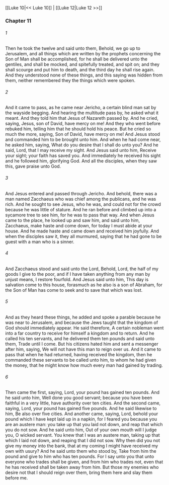 [[Luke 10|<< Luke 10]]  |  [[Luke 12|Luke 12 >>]]

### Chapter 11
###### 1
Then he took the twelve and said unto them, Behold, we go up to Jerusalem, and all things which are written by the prophets concerning the Son of Man shall be accomplished, for he shall be delivered unto the gentiles, and shall be mocked, and spitefully treated, and spit on; and they shall scourge and put him to death, and the third day he shall rise again. And they understood none of these things, and this saying was hidden from them, neither remembered they the things which were spoken.

###### 2
And it came to pass, as he came near Jericho, a certain blind man sat by the wayside begging. And hearing the multitude pass by, he asked what it meant. And they told him that Jesus of Nazareth passed by. And he cried, saying, Jesus, son of David, have mercy on me! And they who went before rebuked him, telling him that he should hold his peace. But he cried so much the more, saying, Son of David, have mercy on me! And Jesus stood and commanded him to be brought unto him. And when he had come near, he asked him, saying, What do you desire that I shall do unto you? And he said, Lord, that I may receive my sight. And Jesus said unto him, Receive your sight; your faith has saved you. And immediately he received his sight and he followed him, glorifying God. And all the disciples, when they saw this, gave praise unto God.

###### 3
And Jesus entered and passed through Jericho. And behold, there was a man named Zacchaeus who was chief among the publicans, and he was rich. And he sought to see Jesus, who he was, and could not for the crowd because he was little of stature. And he ran before and climbed up into a sycamore tree to see him, for he was to pass that way. And when Jesus came to the place, he looked up and saw him, and said unto him, Zacchaeus, make haste and come down, for today I must abide at your house. And he made haste and came down and received him joyfully. And when the disciples saw it, they all murmured, saying that he had gone to be guest with a man who is a sinner.

###### 4
And Zacchaeus stood and said unto the Lord, Behold, Lord, the half of my goods I give to the poor, and if I have taken anything from any man by unjust means, I restore fourfold. And Jesus said unto him, This day is salvation come to this house, forasmuch as he also is a son of Abraham, for the Son of Man has come to seek and to save that which was lost.

###### 5
And as they heard these things, he added and spoke a parable because he was near to Jerusalem, and because the Jews taught that the kingdom of God should immediately appear. He said therefore, A certain nobleman went into a far country to receive for himself a kingdom and to return. And he called his ten servants, and he delivered them ten pounds and said unto them, Trade until I come. But his citizens hated him and sent a messenger after him, saying, We will not have this man to reign over us. And it came to pass that when he had returned, having received the kingdom, then he commanded these servants to be called unto him, to whom he had given the money, that he might know how much every man had gained by trading.

###### 6
Then came the first, saying, Lord, your pound has gained ten pounds. And he said unto him, Well done you good servant; because you have been faithful in a very little, have authority over ten cities. And the second came, saying, Lord, your pound has gained five pounds. And he said likewise to him, Be also over five cities. And another came, saying, Lord, behold your pound which I have kept laid up in a napkin, for I feared you because you are an austere man: you take up that you laid not down, and reap that which you do not sow. And he said unto him, Out of your own mouth will I judge you, O wicked servant. You knew that I was an austere man, taking up that which I laid not down, and reaping that I did not sow. Why then did you not give my money into the bank, that at my coming I might have received my own with usury? And he said unto them who stood by, Take from him the pound and give to him who has ten pounds. For I say unto you that unto everyone who trades shall be given, and from him who trades not, even that he has received shall be taken away from him. But those my enemies who desire not that I should reign over them, bring them here and slay them before me.